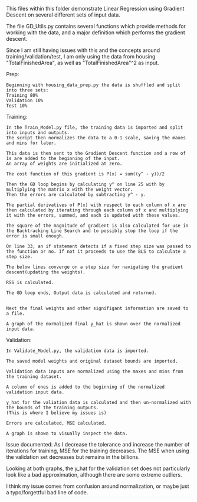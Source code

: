 This files within this folder demonstrate Linear Regression using Gradient Descent on several different sets of input data.

The file GD_Utils.py contains several functions which provide methods for working with the data, and a major definition which performs the gradient descent.

Since I am still having issues with this and the concepts around training/validation/test, I am only using the data from housing "TotalFinishedArea", as well as "TotalFinishedArea"^2 as input.

Prep:

	Beginning with housing_data_prep.py the data is shuffled and split into three sets:
	Training 80%
	Validation 10%
	Test 10%

Training:
	
	In the Train_Model.py file, the training data is imported and split into inputs and outputs.
	The script then normalizes the data to a 0-1 scale, saving the maxes and mins for later.

	This data is then sent to the Gradient Descent function and a row of 1s are added to the beginning of the input.
	An array of weights are initialized at zero.

	The cost function of this gradient is P(x) = sum((y^ - y))/2

	Then the GD loop begins by calculating y^ on line 25 with by multiplying the matrix x with the weight vector. 
	Then the errors are calculated by subtracting y^ - y. 

	The partial derivatives of P(x) with respect to each column of x are then calculated by iterating through each column of x and multiplying it with the errors, summed, and each is updated with these values. 

	The square of the magnitude of gradient is also calculated for use in the Backtracking Line Search and to possibly stop the loop if the error is small enough. 

	On line 33, an if statement detects if a fixed step size was passed to the function or no. If not it proceeds to use the BLS to calculate a step size. 

	The below lines converge on a step size for navigating the gradient descent(updating the weights).

	RSS is calculated.

	The GD loop ends, Output data is calculated and returned.


	Next the final weights and other signifigant information are saved to a file.

	A graph of the normalized final y_hat is shown over the normalized input data.


Validation:
	
	In Validate_Model.py, the validation data is imported.

	The saved model weights and original dataset bounds are imported.

	Validation data inputs are normalized using the maxes and mins from the training dataset.

	A column of ones is added to the beginning of the normalized validation input data.

	y_hat for the valiation data is calculated and then un-normalized with the bounds of the training outputs.
	(This is where I believe my issues is)

	Errors are calculated, MSE calculated.

	A graph is shown to visually inspect the data. 

Issue documented:
As I decrease the tolerance and increase the number of iterations for training, MSE for the training decreases.
The  MSE when using the validation set decreases but remains in the billions. 

Looking at both graphs, the y_hat for the validation set does not particularly look like a bad approximation, although there are some extreme outliers. 

I think my issue comes from confusion around normalization, or maybe just a typo/forgettful bad line of code.














